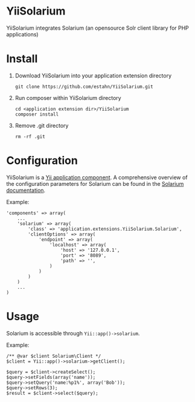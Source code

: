 YiiSolarium
===========

YiiSolarium integrates Solarium (an opensource Solr client library for PHP applications)

Install
=======

1. Download YiiSolarium into your application extension directory

    ```
    git clone https://github.com/estahn/YiiSolarium.git
    ```

1. Run composer within YiiSolarium directory

    ```
    cd <application extension dir>/YiiSolarium
    composer install
    ```

1. Remove .git directory

    ```
    rm -rf .git
    ```

Configuration
=============

YiiSolarium is a [Yii application component](http://www.yiiframework.com/doc/guide/1.1/en/basics.application#application-components).
A comprehensive overview of the configuration parameters for Solarium can be found in the [Solarium documentation](http://wiki.solarium-project.org/index.php/V1:Client#Options).

Example:
```
'components' => array(
    ...
    'solarium' => array(
        'class' => 'application.extensions.YiiSolarium.Solarium',
        'clientOptions' => array(
            'endpoint' => array(
                'localhost' => array(
                    'host' => '127.0.0.1',
                    'port' => '8089',
                    'path' => '',
                )
            )
        )
    )
    ...
)
```

Usage
=====

Solarium is accessible through ```Yii::app()->solarium```.

Example:
```
/** @var $client Solarium\Client */
$client = Yii::app()->solarium->getClient();

$query = $client->createSelect();
$query->setFields(array('name'));
$query->setQuery('name:%p1%', array('Bob'));
$query->setRows(3);
$result = $client->select($query);
```